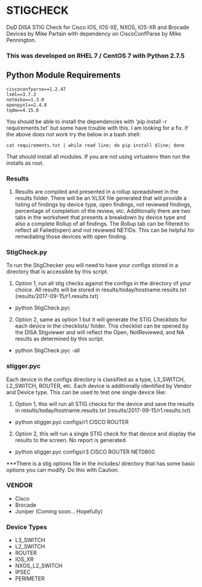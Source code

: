 # STIGCHECK
DoD DISA STIG Check for Cisco IOS, IOS-XE, NXOS, IOS-XR and Brocade Devices
by Mike Partain with dependency on CiscoConfParse by Mike Pennington.

### This was developed on RHEL 7 / CentOS 7 with Python 2.7.5

## Python Module Requirements
    ciscoconfparse==1.2.47
    lxml==3.7.3
    netmiko==1.3.0
    openpyxl==2.4.8
    tqdm==4.15.0
    
You should be able to install the dependencies with 'pip install -r requirements.txt' but some have trouble with
this.  I am looking for a fix. if the above does not work try the below in a bash shell:

`cat requirements.txt | while read line; do pip install $line; done`

That should install all modules.  If you are not using virtualenv then run the installs as root.

### Results
1.  Results are compiled and presented in a rollup spreadsheet in the results folder.  There will be an XLSX file
    generated that will provide a listing of findings by device type, open findings, not reviewed findings, percentage of
    completion of the review, etc.  Additionally there are two tabs in the worksheet that presents a breakdown by 
    device type and also a complete Rollup of all findings.  The Rollup tab can be filtered to reflect all Failed(open)
    and not reviewed NETIDs.  This can be helpful for remediating those devices with open finding.

### StigCheck.py
To run the StigChecker you will need to have your configs stored in a directory that is accessible
by this script.

1. Option 1, run all stig checks against the configs in the directory of your choice.  All results will be stored
   in results/today/hostname.results.txt (results/2017-09-15/r1.results.txt)
  * python StigCheck.pyc

2. Option 2, same as option 1 but it will generate the STIG Checklists for each device in the checklists/ folder.
   This checklist can be opened by the DISA Stigviewer and will reflect the Open, NotReviewed, and NA results as 
   determined by this script.
  * python StigCheck.pyc -all


### stigger.pyc
Each device in the configs directory is classified as a type, L3_SWITCH, L2_SWITCH, ROUTER, etc.  Each device
is additionally identified by Vendor and Device type.  This can be used to test one single device like:

1. Option 1, this will run all STIG checks for the device and save the results in 
   results/today/hostname.results.txt (results/2017-09-15/r1.results.txt)
  * python stigger.pyc configs/r1 CISCO ROUTER

2. Option 2, this will run a single STIG check for that device and display the results to the screen.
No report is generated.
  * python stigger.pyc configs/r3 CISCO ROUTER NET0800

***There is a stig options file in the includes/ directory that has some basic options you can modify.  Do this with Caution.



### VENDOR
  * Cisco
  * Brocade
  * Juniper (Coming soon... Hopefully)
  
### Device Types
  * L3_SWITCH
  * L2_SWITCH
  * ROUTER
  * IOS_XR
  * NXOS_L2_SWITCH
  * IPSEC
  * PERIMETER
